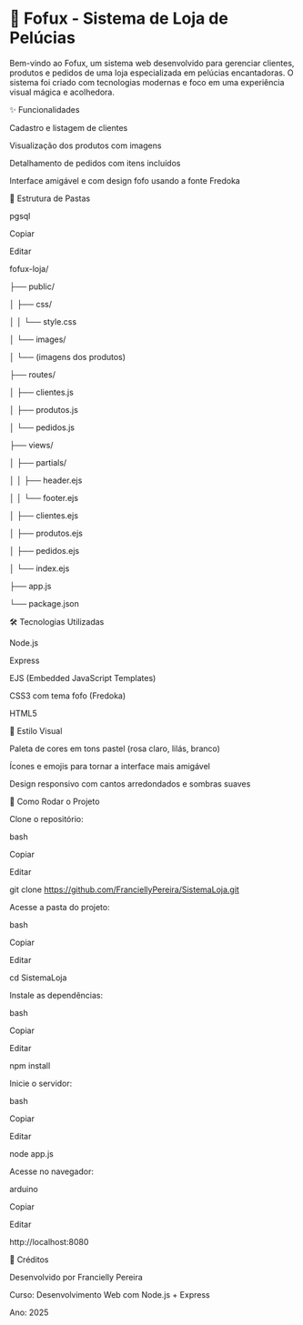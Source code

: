 # 🧸 Fofux - Sistema de Loja de Pelúcias
Bem-vindo ao Fofux, um sistema web desenvolvido para gerenciar clientes, produtos e pedidos de uma loja especializada em pelúcias encantadoras. O sistema foi criado com tecnologias modernas e foco em uma experiência visual mágica e acolhedora.

✨ Funcionalidades

Cadastro e listagem de clientes

Visualização dos produtos com imagens

Detalhamento de pedidos com itens incluídos

Interface amigável e com design fofo usando a fonte Fredoka

📁 Estrutura de Pastas

pgsql

Copiar

Editar

fofux-loja/

├── public/

│   ├── css/

│   │   └── style.css

│   └── images/

│       └── (imagens dos produtos)

├── routes/

│   ├── clientes.js

│   ├── produtos.js

│   └── pedidos.js

├── views/

│   ├── partials/

│   │   ├── header.ejs

│   │   └── footer.ejs

│   ├── clientes.ejs

│   ├── produtos.ejs

│   ├── pedidos.ejs

│   └── index.ejs

├── app.js

└── package.json

🛠 Tecnologias Utilizadas

Node.js

Express

EJS (Embedded JavaScript Templates)

CSS3 com tema fofo (Fredoka)

HTML5

🎨 Estilo Visual

Paleta de cores em tons pastel (rosa claro, lilás, branco)

Ícones e emojis para tornar a interface mais amigável

Design responsivo com cantos arredondados e sombras suaves

🚀 Como Rodar o Projeto

Clone o repositório:

bash

Copiar

Editar

git clone https://github.com/FranciellyPereira/SistemaLoja.git

Acesse a pasta do projeto:

bash

Copiar

Editar

cd SistemaLoja

Instale as dependências:

bash

Copiar

Editar

npm install

Inicie o servidor:

bash

Copiar

Editar

node app.js

Acesse no navegador:

arduino

Copiar

Editar

http://localhost:8080

💖 Créditos

Desenvolvido por Francielly Pereira

Curso: Desenvolvimento Web com Node.js + Express

Ano: 2025
